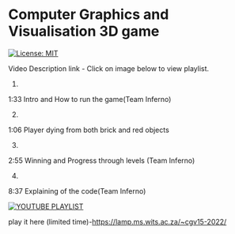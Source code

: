 # Computer Graphics and Visualisation 3D game

[![License: MIT](https://img.shields.io/badge/License-MIT-yellow.svg)](https://opensource.org/licenses/MIT)


Video Description link -
Click on image below to view playlist.

1.
1:33
Intro and How to run the game(Team Inferno)


2.
1:06
Player dying from both brick and red objects


3.
2:55
Winning and Progress through levels (Team Inferno)


4.
8:37
Explaining of the code(Team Inferno)


[![YOUTUBE PLAYLIST](https://img.youtube.com/vi/70edmTD242g/0.jpg)](https://www.youtube.com/embed/videoseries?controls=0&amp;list=PL7SjTPM7lLFs6F967RB5l2yCup1VyCR05)


play it here (limited time)-https://lamp.ms.wits.ac.za/~cgv15-2022/
